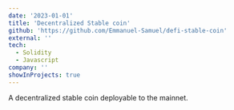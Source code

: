 ```yaml
---
date: '2023-01-01'
title: 'Decentralized Stable coin'
github: 'https://github.com/Emmanuel-Samuel/defi-stable-coin'
external: ''
tech:
  - Solidity
  - Javascript
company: ''
showInProjects: true
---
```


A decentralized stable coin deployable to the mainnet.

<!-- ---
date: '2022-05-10'
title: 'DeTi: Decentralized Time'
github: 'https://github.com/akshay-rakheja/supernova2022'
external: 'https://pax7q-vaaaa-aaaap-qanoq-cai.ic0.app/'
tech:
  - Typescript
  - Azle
  - React
company: 'Internet Computer'
showInProjects: true
---

Unstoppable scheduling service for the Internet Computer.

Placed 4th for Blue Sky category at Supernova Hackathon. -->
